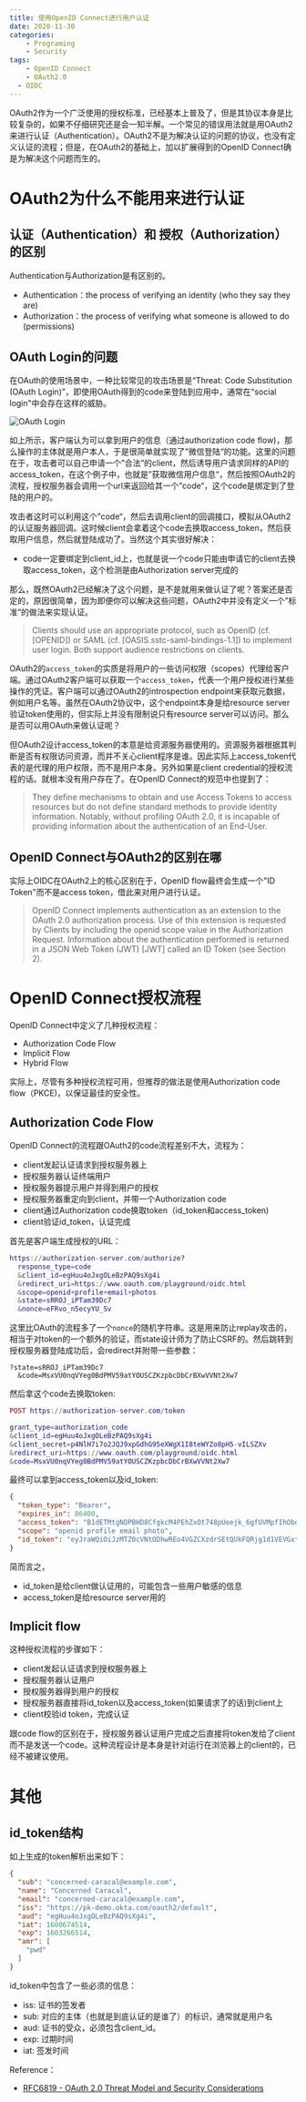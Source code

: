 ```yaml
---
title: 使用OpenID Connect进行用户认证
date: 2020-11-30
categories:  
    - Programing
    - Security
tags:
	- OpenID Connect
	- OAuth2.0
  - OIDC
---
```


OAuth2作为一个广泛使用的授权标准，已经基本上普及了，但是其协议本身是比较复杂的，如果不仔细研究还是会一知半解。一个常见的错误用法就是用OAuth2来进行认证（Authentication）。OAuth2不是为解决认证的问题的协议，也没有定义认证的流程；但是，在OAuth2的基础上，加以扩展得到的OpenID Connect确是为解决这个问题而生的。
<!-- more -->

# OAuth2为什么不能用来进行认证
## 认证（Authentication）和 授权（Authorization）的区别

Authentication与Authorization是有区别的。

* Authentication：the process of verifying an identity (who they say they are)
* Authorization：the process of verifying what someone is allowed to do (permissions)

## OAuth Login的问题

在OAuth的使用场景中，一种比较常见的攻击场景是“Threat: Code Substitution (OAuth Login)”，即使用OAuth得到的code来登陆到应用中，通常在“social login"中会存在这样的威胁。

![OAuth Login](/images/OAuth_login.png)

如上所示，客户端认为可以拿到用户的信息（通过authorization code flow)，那么操作的主体就是用户本人，于是很简单就实现了”微信登陆“的功能。这里的问题在于，攻击者可以自己申请一个”合法“的client，然后诱导用户请求同样的API的access_token，在这个例子中，也就是”获取微信用户信息“，然后按照OAuth2的流程，授权服务器会调用一个url来返回给其一个”code“，这个code是绑定到了登陆的用户的。

攻击者这时可以利用这个”code“，然后去调用client的回调接口，模拟从OAuth2的认证服务器回调。这时候client会拿着这个code去换取access_token，然后获取用户信息，然后就登陆成功了。当然这个其实很好解决：

* code一定要绑定到client_id上，也就是说一个code只能由申请它的client去换取access_token，这个检测是由Authorization server完成的

那么，既然OAuth2已经解决了这个问题，是不是就用来做认证了呢？答案还是否定的，原因很简单，因为即便你可以解决这些问题，OAuth2中并没有定义一个”标准“的做法来实现认证。

> Clients should use an appropriate protocol, such as OpenID (cf.
      [OPENID]) or SAML (cf. [OASIS.sstc-saml-bindings-1.1]) to
      implement user login.  Both support audience restrictions on
      clients.

OAuth2的`access_token`的实质是将用户的一些访问权限（scopes）代理给客户端。通过OAuth2客户端可以获取一个`access_token`，代表一个用户授权进行某些操作的凭证。客户端可以通过OAuth2的introspection endpoint来获取元数据，例如用户名等。虽然在OAuth2协议中，这个endpoint本身是给resource server验证token使用的，但实际上并没有限制说只有resource server可以访问。那么是否可以用OAuth来做认证呢？

但OAuth2设计access_token的本意是给资源服务器使用的。资源服务器根据其判断是否有权限访问资源，而并不关心client程序是谁。因此实际上access_token代表的是代理的用户权限，而不是用户本身。另外如果是client credential的授权流程的话。就根本没有用户存在了。在OpenID Connect的规范中也提到了：

> They define mechanisms to obtain and use Access Tokens to access resources but do not define standard methods to provide identity information. Notably, without profiling OAuth 2.0, it is incapable of providing information about the authentication of an End-User.

## OpenID Connect与OAuth2的区别在哪

实际上OIDC在OAuth2上的核心区别在于，OpenID flow最终会生成一个"ID Token"而不是access token，借此来对用户进行认证。

> OpenID Connect implements authentication as an extension to the OAuth 2.0 authorization process. Use of this extension is requested by Clients by including the openid scope value in the Authorization Request. Information about the authentication performed is returned in a JSON Web Token (JWT) [JWT] called an ID Token (see Section 2). 

# OpenID Connect授权流程

OpenID Connect中定义了几种授权流程：

* Authorization Code Flow
* Implicit Flow
* Hybrid Flow

实际上，尽管有多种授权流程可用，但推荐的做法是使用Authorization code flow（PKCE)，以保证最佳的安全性。

## Authorization Code Flow
OpenID Connect的流程跟OAuth2的code流程差别不大，流程为：

* client发起认证请求到授权服务器上
* 授权服务器认证终端用户
* 授权服务器提示用户并得到用户的授权
* 授权服务器重定向到client，并带一个Authorization code
* client通过Authorization code换取token（id_token和access_token)
* client验证id_token，认证完成

首先是客户端生成授权的URL：

```lua
https://authorization-server.com/authorize?
  response_type=code
  &client_id=egHuu4oJxgOLeBzPAQ9sXg4i
  &redirect_uri=https://www.oauth.com/playground/oidc.html
  &scope=openid+profile+email+photos
  &state=sRROJ_iPTam39Dc7
  &nonce=eFRvo_n5ecyYU_Sv
```

这里比OAuth的流程多了一个`nonce`的随机字符串。这是用来防止replay攻击的，相当于对token的一个额外的验证，而state设计师为了防止CSRF的。然后跳转到授权服务器登陆成功后，会redirect并附带一些参数：

```
?state=sRROJ_iPTam39Dc7
  &code=MsxVU0nqVYeg0BdPMV59atYOUSCZKzpbcDbCrBXwVVNt2Xw7
```

然后拿这个code去换取token:

```lua
POST https://authorization-server.com/token

grant_type=authorization_code
&client_id=egHuu4oJxgOLeBzPAQ9sXg4i
&client_secret=p4NlH7i7o2JQJ9xpGdhG95eXWgX1I8teWYZo8pH5-vILSZXv
&redirect_uri=https://www.oauth.com/playground/oidc.html
&code=MsxVU0nqVYeg0BdPMV59atYOUSCZKzpbcDbCrBXwVVNt2Xw7
```

最终可以拿到access_token以及id_token:

```json
{
  "token_type": "Bearer",
  "expires_in": 86400,
  "access_token": "B1dETMtgNOPBHD8CfgkcM4PEhZxOt748pUeejk_6gfUVMpfIhObdfhLigQKLQ7MVjNj4zDmb",
  "scope": "openid profile email photo",
  "id_token": "eyJraWQiOiJzMTZ0cVNtODhwREo4VGZCXzdrSEtQUkFQRjg1d1VEVGxteW85SUxUZTdzIiwiYWxnIjoiUlMyNTYifQ.eyJzdWIiOiJjb25jZXJuZWQtY2FyYWNhbEBleGFtcGxlLmNvbSIsIm5hbWUiOiJDb25jZXJuZWQgQ2FyYWNhbCIsImVtYWlsIjoiY29uY2VybmVkLWNhcmFjYWxAZXhhbXBsZS5jb20iLCJpc3MiOiJodHRwczovL3BrLWRlbW8ub2t0YS5jb20vb2F1dGgyL2RlZmF1bHQiLCJhdWQiOiJlZ0h1dTRvSnhnT0xlQnpQQVE5c1hnNGkiLCJpYXQiOjE2MDA2NzQ1MTQsImV4cCI6MTYwMzI2NjUxNCwiYW1yIjpbInB3ZCJdfQ.ZoPvZPaomdOnnz2GFRGbgaW7PPWIMFDqSBp0gbN4An4a9F-Bc-4_T9EBGV8aGetyjZYAON0gjNV0p0NGFiwettePWKuxBzusuGCEd9iXWWUO9-WTF5e2AGr3_jkg34dbxfiFXy3KgH7m0czm809cMaiZ_ofLYgJHVD8lqMQoWifhoNhpjPqa19Svc3nCHzSYHUgTXQWvA56NmQvyVPh_OM7GMpc6zHopmihJqt3eREof8N-bOd7FL39jeam2-k1TFSDogyJE513aC0OssRADr_TWvtL8xoaPkXM_7bXYs9_7erXmzF9la0hvmOuasieetpLhOvFeoiOJWCU9xhxj4Q"
}
```

简而言之，

* id_token是给client做认证用的，可能包含一些用户敏感的信息
* access_token是给resource server用的

## Implicit flow

这种授权流程的步骤如下：

* client发起认证请求到授权服务器上
* 授权服务器认证用户
* 授权服务器得到用户的授权
* 授权服务器直接将id_token以及access_token(如果请求了的话)到client上
* client校验id token，完成认证

跟code flow的区别在于，授权服务器认证用户完成之后直接将token发给了client而不是发送一个code。这种流程设计是本身是针对运行在浏览器上的client的，已经不被建议使用。

# 其他
## id_token结构
如上生成的token解析出来如下：
```json
{
  "sub": "concerned-caracal@example.com",
  "name": "Concerned Caracal",
  "email": "concerned-caracal@example.com",
  "iss": "https://pk-demo.okta.com/oauth2/default",
  "aud": "egHuu4oJxgOLeBzPAQ9sXg4i",
  "iat": 1600674514,
  "exp": 1603266514,
  "amr": [
    "pwd"
  ]
}
```

id_token中包含了一些必须的信息：

* iss: 证书的签发者
* sub: 对应的主体（也就是到底认证的是谁了）的标识，通常就是用户名
* aud: 证书的受众，必须包含client_id。
* exp: 过期时间
* iat: 签发时间

Reference：

* [RFC6819 - OAuth 2.0 Threat Model and Security Considerations](https://tools.ietf.org/html/rfc6819)